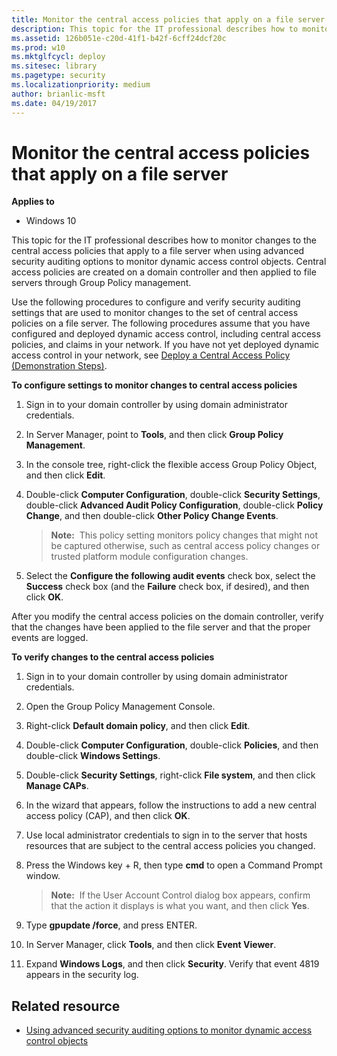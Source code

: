 ```yaml
---
title: Monitor the central access policies that apply on a file server (Windows 10)
description: This topic for the IT professional describes how to monitor changes to the central access policies that apply to a file server when using advanced security auditing options to monitor dynamic access control objects.
ms.assetid: 126b051e-c20d-41f1-b42f-6cff24dcf20c
ms.prod: w10
ms.mktglfcycl: deploy
ms.sitesec: library
ms.pagetype: security
ms.localizationpriority: medium
author: brianlic-msft
ms.date: 04/19/2017
---
```


# Monitor the central access policies that apply on a file server

**Applies to**
-   Windows 10

This topic for the IT professional describes how to monitor changes to the central access policies that apply to a file server when using advanced security auditing options to monitor dynamic access control objects. Central access policies are created on a domain controller and then applied to file servers through Group Policy management.

Use the following procedures to configure and verify security auditing settings that are used to monitor changes to the set of central access policies on a file server. The following procedures assume that you have configured and deployed dynamic access control, including central access policies, and claims in your network. If you have not yet deployed dynamic access control in your network, see [Deploy a Central Access Policy (Demonstration Steps)](https://technet.microsoft.com/library/hh846167.aspx).

**To configure settings to monitor changes to central access policies**

1.  Sign in to your domain controller by using domain administrator credentials.
2.  In Server Manager, point to **Tools**, and then click **Group Policy Management**.
3.  In the console tree, right-click the flexible access Group Policy Object, and then click **Edit**.
4.  Double-click **Computer Configuration**, double-click **Security Settings**, double-click **Advanced Audit Policy Configuration**, double-click **Policy Change**, and then double-click **Other Policy Change Events**.

    >**Note:**  This policy setting monitors policy changes that might not be captured otherwise, such as central access policy changes or trusted platform module configuration changes.
     
5.  Select the **Configure the following audit events** check box, select the **Success** check box (and the **Failure** check box, if desired), and then click **OK**.

After you modify the central access policies on the domain controller, verify that the changes have been applied to the file server and that the proper events are logged.

**To verify changes to the central access policies**

1.  Sign in to your domain controller by using domain administrator credentials.
2.  Open the Group Policy Management Console.
3.  Right-click **Default domain policy**, and then click **Edit**.
4.  Double-click **Computer Configuration**, double-click **Policies**, and then double-click **Windows Settings**.
5.  Double-click **Security Settings**, right-click **File system**, and then click **Manage CAPs**.
6.  In the wizard that appears, follow the instructions to add a new central access policy (CAP), and then click **OK**.
7.  Use local administrator credentials to sign in to the server that hosts resources that are subject to the central access policies you changed.
8.  Press the Windows key + R, then type **cmd** to open a Command Prompt window.

    >**Note:**  If the User Account Control dialog box appears, confirm that the action it displays is what you want, and then click **Yes**.
     
9.  Type **gpupdate /force**, and press ENTER.
10. In Server Manager, click **Tools**, and then click **Event Viewer**.
11. Expand **Windows Logs**, and then click **Security**. Verify that event 4819 appears in the security log.

## Related resource

- [Using advanced security auditing options to monitor dynamic access control objects](using-advanced-security-auditing-options-to-monitor-dynamic-access-control-objects.md)
